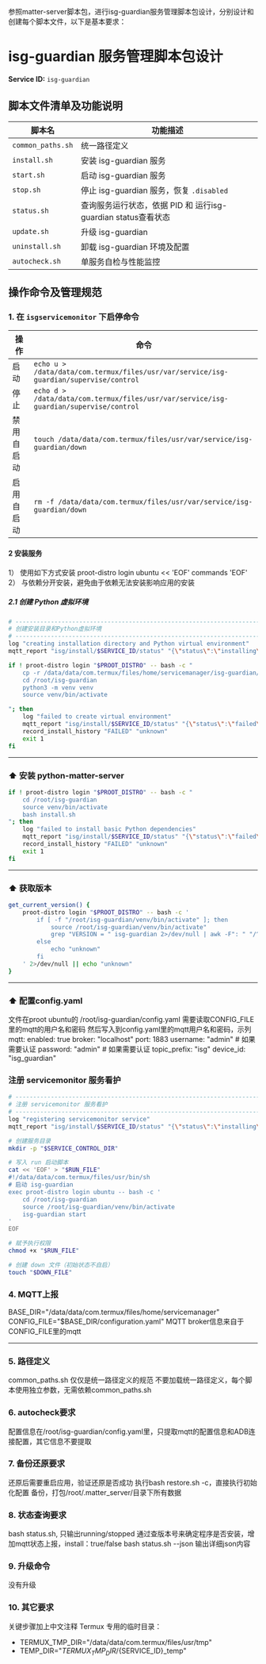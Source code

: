 参照matter-server脚本包，进行isg-guardian服务管理脚本包设计，分别设计和创建每个脚本文件，以下是基本要求：


# isg-guardian 服务管理脚本包设计

**Service ID:** `isg-guardian`


## 脚本文件清单及功能说明

| 脚本名               | 功能描述                          |
| ----------------- | ----------------------------- |
| `common_paths.sh` | 统一路径定义                        |
| `install.sh`      | 安装 isg-guardian 服务                |
| `start.sh`        | 启动 isg-guardian 服务                |
| `stop.sh`         | 停止 isg-guardian 服务，恢复 `.disabled` |
| `status.sh`       | 查询服务运行状态，依据 PID 和 运行isg-guardian status查看状态     |
| `update.sh`       | 升级 isg-guardian                   |
| `uninstall.sh`    | 卸载 isg-guardian 环境及配置             |
| `autocheck.sh`    | 单服务自检与性能监控                    |


## 操作命令及管理规范

### 1. 在 `isgservicemonitor` 下启停命令
| 操作    | 命令                                                                                |
| ----- | --------------------------------------------------------------------------------- |
| 启动    | `echo u > /data/data/com.termux/files/usr/var/service/isg-guardian/supervise/control` |
| 停止    | `echo d > /data/data/com.termux/files/usr/var/service/isg-guardian/supervise/control` |
| 禁用自启动 | `touch /data/data/com.termux/files/usr/var/service/isg-guardian/down`                 |
| 启用自启动 | `rm -f /data/data/com.termux/files/usr/var/service/isg-guardian/down`                 |

#### 2 安装服务
1） 使用如下方式安装
    proot-distro login ubuntu << 'EOF'
    commands
    'EOF'
2） 与依赖分开安装，避免由于依赖无法安装影响应用的安装



##### 2.1 创建 Python 虚拟环境

```bash
# -----------------------------------------------------------------------------
# 创建安装目录和Python虚拟环境
# -----------------------------------------------------------------------------
log "creating installation directory and Python virtual environment"
mqtt_report "isg/install/$SERVICE_ID/status" "{\"status\":\"installing\",\"message\":\"creating virtual environment\",\"timestamp\":$(date +%s)}"

if ! proot-distro login "$PROOT_DISTRO" -- bash -c "
    cp -r /data/data/com.termux/files/home/servicemanager/isg-guardian/isg-guardian /root/
    cd /root/isg-guardian
    python3 -m venv venv
    source venv/bin/activate

"; then
    log "failed to create virtual environment"
    mqtt_report "isg/install/$SERVICE_ID/status" "{\"status\":\"failed\",\"message\":\"virtual environment creation failed\",\"timestamp\":$(date +%s)}"
    record_install_history "FAILED" "unknown"
    exit 1
fi

```

---

### ⬆️ 安装 python-matter-server

```bash
if ! proot-distro login "$PROOT_DISTRO" -- bash -c "
    cd /root/isg-guardian
    source venv/bin/activate
    bash install.sh
"; then
    log "failed to install basic Python dependencies"
    mqtt_report "isg/install/$SERVICE_ID/status" "{\"status\":\"failed\",\"message\":\"Python dependencies installation failed\",\"timestamp\":$(date +%s)}"
    record_install_history "FAILED" "unknown"
    exit 1
fi
```

---

### ⬆️ 获取版本

```bash
get_current_version() {
    proot-distro login "$PROOT_DISTRO" -- bash -c '
        if [ -f "/root/isg-guardian/venv/bin/activate" ]; then
            source /root/isg-guardian/venv/bin/activate"
            grep "VERSION = " isg-guardian 2>/dev/null | awk -F": " "/^Version/ {print \$2}" || echo "unknown"
        else
            echo "unknown"
        fi
    ' 2>/dev/null || echo "unknown"
}
```

---
### ⬆️ 配置config.yaml
文件在proot ubuntu的 /root/isg-guardian/config.yaml
需要读取CONFIG_FILE里的mqtt的用户名和密码
然后写入到config.yaml里的mqtt用户名和密码，示列
mqtt:
  enabled: true
  broker: "localhost"
  port: 1883
  username: "admin"              # 如果需要认证
  password: "admin"              # 如果需要认证
  topic_prefix: "isg"
  device_id: "isg_guardian"


### 注册 servicemonitor 服务看护

```bash
# -----------------------------------------------------------------------------
# 注册 servicemonitor 服务看护
# -----------------------------------------------------------------------------
log "registering servicemonitor service"
mqtt_report "isg/install/$SERVICE_ID/status" "{\"status\":\"installing\",\"message\":\"registering servicemonitor service\",\"timestamp\":$(date +%s)}"

# 创建服务目录
mkdir -p "$SERVICE_CONTROL_DIR"

# 写入 run 启动脚本
cat << 'EOF' > "$RUN_FILE"
#!/data/data/com.termux/files/usr/bin/sh
# 启动 isg-guardian
exec proot-distro login ubuntu -- bash -c '
    cd /root/isg-guardian
    source /root/isg-guardian/venv/bin/activate
    isg-guardian start
'
EOF

# 赋予执行权限
chmod +x "$RUN_FILE"

# 创建 down 文件（初始状态不自启）
touch "$DOWN_FILE"
```


### 4. MQTT上报
BASE_DIR="/data/data/com.termux/files/home/servicemanager"
CONFIG_FILE="$BASE_DIR/configuration.yaml"
MQTT broker信息来自于CONFIG_FILE里的mqtt

---

### 5. 路径定义
common_paths.sh 仅仅是统一路径定义的规范
不要加载统一路径定义，每个脚本使用独立参数，无需依赖common_paths.sh

### 6. autocheck要求
配置信息在/root/isg-guardian/config.yaml里，只提取mqtt的配置信息和ADB连接配置，其它信息不要提取

### 7. 备份还原要求
还原后需要重启应用，验证还原是否成功
执行bash restore.sh -c，直接执行初始化配置
备份，打包/root/.matter_server/目录下所有数据

### 8. 状态查询要求
bash status.sh, 只输出running/stopped
通过查版本号来确定程序是否安装，增加mqtt状态上报，install：true/false
bash status.sh --json 输出详细json内容

### 9. 升级命令
没有升级

### 10. 其它要求
关键步骤加上中文注释
Termux 专用的临时目录：
  - TERMUX_TMP_DIR="/data/data/com.termux/files/usr/tmp"
  - TEMP_DIR="$TERMUX_TMP_DIR/${SERVICE_ID}_temp"
